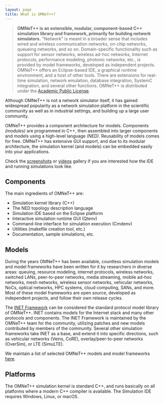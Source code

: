 ```yaml
---
layout: page
title: What is OMNeT++?
---
```


> **OMNeT++ is an extensible, modular, component-based C++ simulation library and framework, primarily for building
> network simulators.** "Network" is meant in a broader sense that includes wired and wireless communication networks,
> on-chip networks, queueing networks, and so on. Domain-specific functionality such as support for sensor networks,
> wireless ad-hoc networks, Internet protocols, performance modeling, photonic networks, etc., is provided by model
> frameworks, developed as independent projects. OMNeT++ offers an Eclipse-based IDE, a graphical runtime environment,
> and a host of other tools. There are extensions for real-time simulation, network emulation, database integration,
> SystemC integration, and several other functions. OMNeT++ is distributed under the [Academic Public License](license).

Although OMNeT++ is not a network simulator itself, it has gained widespread popularity as a network simulation
platform in the scientific community as well as in industrial settings, and building up a large user community.

OMNeT++ provides a component architecture for models. Components _(modules)_ are programmed in C++, then assembled
into larger components and models using a high-level language _(NED)_. Reusability of models comes for free. OMNeT++
has extensive GUI support, and due to its modular architecture, the simulation kernel (and models) can be embedded
easily into your applications.

Check the [screenshots](screenshots) or [videos](videos) gallery if you are interested how the IDE and
running simulations look like.

## Components

The main ingredients of OMNeT++ are:

* Simulation kernel library (C++)
* The NED topology description language
* Simulation IDE based on the Eclipse platform
* Interactive simulation runtime GUI (Qtenv)
* Command-line interface for simulation execution (Cmdenv)
* Utilities (makefile creation tool, etc.)
* Documentation, sample simulations, etc.

## Models

During the years OMNeT++ has been available, countless simulation models and
model frameworks have been written for it by researchers in diverse areas:
queuing, resource modeling, internet protocols, wireless networks, switched
LANs, peer-to-peer networks, media streaming, mobile ad-hoc networks, mesh
networks, wireless sensor networks, vehicular networks, NoCs, optical networks,
HPC systems, cloud computing, SANs, and more. Most of these model frameworks are
open source, developed as independent projects, and follow their own release
cycles.

The [INET Framework](http://inet.omnetpp.org) can be considered the standard
protocol model library of OMNeT++. INET contains models for the Internet stack
and many other protocols and components. The INET Framework is maintained by the
OMNeT++ team for the community, utilizing patches and new models contributed by
members of the community. Several other simulation frameworks take INET as a
base, and extend it into specific directions, such as vehicular networks (Veins,
CoRE), overlay/peer-to-peer networks (OverSim), or LTE (SimuLTE).

We maintain a list of selected OMNeT++ models and model frameworks
[here](/download/models-and-tools).

## Platforms

The OMNeT++ simulation kernel is standard C++, and runs basically on all
platforms where a modern C++ compiler is available. The Simulation IDE requires
Windows, Linux, or macOS.
